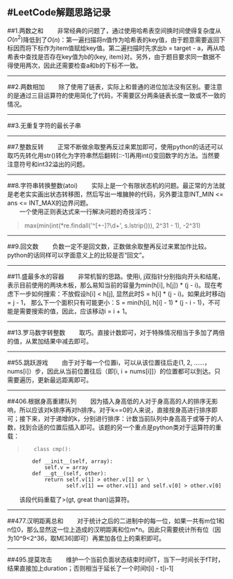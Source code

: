 #**LeetCode解题思路记录**
---

##1.两数之和
&ensp;&ensp;&ensp;&ensp;非常经典的问题了，通过使用哈希表空间换时间使得复杂度从$O(n^2)$降低到了$O(n)$：第一遍扫描将n值作为哈希表的key值，由于题意需要返回下标因而将下标作为item值赋给key值。第二遍扫描时先求出b = target - a，再从哈希表中查找是否存在key值为b的(key, item)对。另外，由于题目要求同一数据不得使用两次，因此还需要检查a和b的下标不一致。

---
##2.两数相加
&ensp;&ensp;&ensp;&ensp;除了使用了链表，实际上和普通的进位加法没有区别。要注意的是通过三目运算符的使用简化了代码，不需要区分两条链表长度一致或不一致的情况。

---
##3.无重复字符的最长子串

---
##7.整数反转
&ensp;&ensp;&ensp;&ensp;正常不断做余取整再反过来累加即可，使用python的话还可以取巧先转化用str()转化为字符串然后翻转[::-1]再用int()变回数字的方法。当然要注意符号和int32溢出的问题。

---
##8.字符串转换整数(atoi)
&ensp;&ensp;&ensp;&ensp;实际上是一个有限状态机的问题。最正常的方法就是老老实实画出状态转移图，然后写出一堆臃肿的代码，另外要注意INT_MIN <= ans <= INT_MAX的边界问题。<br/>
&ensp;&ensp;&ensp;&ensp;一个使用正则表达式来一行解决问题的奇技淫巧：
>max(min(int(*re.findall('^[\+\-]?\d+', s.lstrip())), 2^31 - 1), -2^31)

---
##9.回文数
&ensp;&ensp;&ensp;&ensp;负数一定不是回文数，正数做余取整再反过来累加作比较。python的话同样可以字面意义上的比较是否“回文”。

---
##11.盛最多水的容器
&ensp;&ensp;&ensp;&ensp;非常机智的思路。使用i, j双指针分别指向开头和结尾，表示目前使用的两块木板，那么易知当前的容量为min(h[i], h[j]) *  (j - i)。现在考虑下一步如何搜索：不放假设h[i] < h[j], 显然此时S = h[i] * (j - i)。如果此时移动j = j - 1， 那么下一个面积只有可能更小：S = min(h[i], h[i] - 1) * (j - i - 1)，不可能是需要搜索的值，因此，应该移动i = i + 1。

---
##13.罗马数字转整数
&ensp;&ensp;&ensp;&ensp;取巧。直接计数即可，对于特殊情况相当于多加了两倍的值，从累加结果中减去即可。

---
##55.跳跃游戏
&ensp;&ensp;&ensp;&ensp;由于对于每一个位置i，可以从该位置往后走(1, 2, ……， nums[i]）步，因此从当前位置往后（即[i, i + nums[i]]）的位置都可以到达。只需要遍历，更新最远距离即可。

---
##406.根据身高重建队列
&ensp;&ensp;&ensp;&ensp;因为插入身高低的人对于身高高的人的排序无影响，所以应该对k排序再对h排序。对于k==0的人来说，直接按身高进行排序即可；接下来，对于递增的k，分别进行排序：计数当前队列中身高高于或等于的人数，找到合适的位置后插入即可。该题的另一个重点是python类对于运算符的重载：
>        class cmp():
            def __init__(self, array):
                self.v = array
            def __gt__(self, other):
                return self.v[1] > other.v[1] or \
					   self.v[1] == other.v[1] and self.v[0] > other.v[0]

&ensp;&ensp;&ensp;&ensp;该段代码重载了>(gt, great than)运算符。

---
##477.汉明距离总和
&ensp;&ensp;&ensp;&ensp;对于统计之后的二进制中的每一位，如果一共有m位1和n位0，那么显然这一位上造成的汉明距离和位m*n。因此只需要统计所有位（因为10^9<2^36，取M[36]即可）再累加各位上的乘积即可。

---
##495.提莫攻击
&ensp;&ensp;&ensp;&ensp;维护一个当前负面状态结束时间fT，当下一时间长于fT时，结果直接加上duration；否则相当于延长了一个时间t[i] - t[i-1]